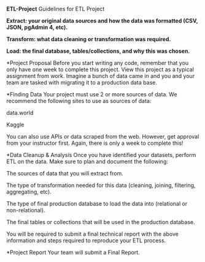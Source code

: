 **ETL-Project**
Guidelines for ETL Project

  **Extract: your original data sources and how the data was formatted (CSV, JSON, pgAdmin 4, etc).**


  **Transform: what data cleaning or transformation was required.**


  **Load: the final database, tables/collections, and why this was chosen.**

*Project Proposal
Before you start writing any code, remember that you only have one week to complete this project. View this project as a typical assignment from work. Imagine a bunch of data came in and you and your team are tasked with migrating it to a production data base.


*Finding Data
Your project must use 2 or more sources of data. We recommend the following sites to use as sources of data:


data.world


Kaggle


You can also use APIs or data scraped from the web. However, get approval from your instructor first. Again, there is only a week to complete this!

*Data Cleanup & Analysis
Once you have identified your datasets, perform ETL on the data. Make sure to plan and document the following:


The sources of data that you will extract from.


The type of transformation needed for this data (cleaning, joining, filtering, aggregating, etc).


The type of final production database to load the data into (relational or non-relational).


The final tables or collections that will be used in the production database.


You will be required to submit a final technical report with the above information and steps required to reproduce your ETL process.

*Project Report
Your team will submit a Final Report.



